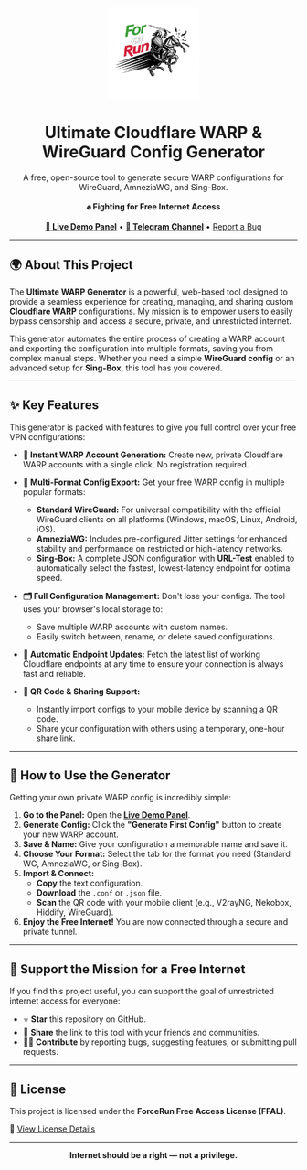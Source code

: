<p align="center">
  <img src="https://raw.githubusercontent.com/F0rc3Run/free-warp-endpoints/refs/heads/main/docs/logo.png" alt="F0rc3Run - Free Internet & WARP WireGuard Generator" width="160"/>
</p>
<h1 align="center">Ultimate Cloudflare WARP & WireGuard Config Generator</h1>
<p align="center">
  A free, open-source tool to generate secure WARP configurations for WireGuard, AmneziaWG, and Sing-Box.
  <br/><br/>
  <b>✊️ Fighting for Free Internet Access</b>
  <br/><br/>
  <a href="https://f0rc3run.github.io/free-warp-endpoints/"><strong>🚀 Live Demo Panel</strong></a> •
  <a href="https://t.me/ForceRunVPN"><strong>📢 Telegram Channel</strong></a> •
  <a href="https://github.com/F0rc3Run/free-warp-endpoints/issues">Report a Bug</a>
</p>

---

## 🌍 About This Project

The **Ultimate WARP Generator** is a powerful, web-based tool designed to provide a seamless experience for creating, managing, and sharing custom **Cloudflare WARP** configurations. My mission is to empower users to easily bypass censorship and access a secure, private, and unrestricted internet.

This generator automates the entire process of creating a WARP account and exporting the configuration into multiple formats, saving you from complex manual steps. Whether you need a simple **WireGuard config** or an advanced setup for **Sing-Box**, this tool has you covered.

---

## ✨ Key Features

This generator is packed with features to give you full control over your free VPN configurations:

* **🚀 Instant WARP Account Generation:** Create new, private Cloudflare WARP accounts with a single click. No registration required.

* **📁 Multi-Format Config Export:** Get your free WARP config in multiple popular formats:
    * **Standard WireGuard:** For universal compatibility with the official WireGuard clients on all platforms (Windows, macOS, Linux, Android, iOS).
    * **AmneziaWG:** Includes pre-configured Jitter settings for enhanced stability and performance on restricted or high-latency networks.
    * **Sing-Box:** A complete JSON configuration with **URL-Test** enabled to automatically select the fastest, lowest-latency endpoint for optimal speed.

* **🗂️ Full Configuration Management:** Don't lose your configs. The tool uses your browser's local storage to:
    * Save multiple WARP accounts with custom names.
    * Easily switch between, rename, or delete saved configurations.

* **🔄 Automatic Endpoint Updates:** Fetch the latest list of working Cloudflare endpoints at any time to ensure your connection is always fast and reliable.

* **📱 QR Code & Sharing Support:**
    * Instantly import configs to your mobile device by scanning a QR code.
    * Share your configuration with others using a temporary, one-hour share link.

---

## 🚀 How to Use the Generator

Getting your own private WARP config is incredibly simple:

1.  **Go to the Panel:** Open the [**Live Demo Panel**](https://f0rc3run.github.io/ultimate-warp-generator/).
2.  **Generate Config:** Click the **"Generate First Config"** button to create your new WARP account.
3.  **Save & Name:** Give your configuration a memorable name and save it.
4.  **Choose Your Format:** Select the tab for the format you need (Standard WG, AmneziaWG, or Sing-Box).
5.  **Import & Connect:**
    * **Copy** the text configuration.
    * **Download** the `.conf` or `.json` file.
    * **Scan** the QR code with your mobile client (e.g., V2rayNG, Nekobox, Hiddify, WireGuard).
6.  **Enjoy the Free Internet!** You are now connected through a secure and private tunnel.

---

## 🤍 Support the Mission for a Free Internet

If you find this project useful, you can support the goal of unrestricted internet access for everyone:

* ⭐ **Star** this repository on GitHub.
* 📢 **Share** the link to this tool with your friends and communities.
* 🧑‍💻 **Contribute** by reporting bugs, suggesting features, or submitting pull requests.

---

## 📜 License

This project is licensed under the **ForceRun Free Access License (FFAL)**.

📄 [View License Details](https://raw.githubusercontent.com/F0rc3Run/F0rc3Run/refs/heads/main/LICENSE)

---

<p align="center">
   <b>Internet should be a right — not a privilege.</b>
</p>
